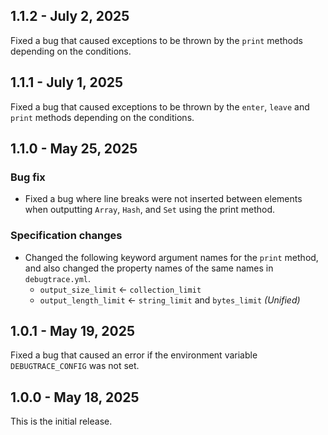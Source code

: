 ## 1.1.2 - July 2, 2025

Fixed a bug that caused exceptions to be thrown by the `print` methods depending on the conditions.

## 1.1.1 - July 1, 2025

Fixed a bug that caused exceptions to be thrown by the `enter`, `leave` and `print` methods depending on the conditions.

## 1.1.0 - May 25, 2025

### Bug fix

* Fixed a bug where line breaks were not inserted between elements when outputting `Array`, `Hash`, and `Set` using the print method.

### Specification changes

* Changed the following keyword argument names for the `print` method, and also changed the property names of the same names in `debugtrace.yml`.
    * `output_size_limit` ← `collection_limit`
    * `output_length_limit` ← `string_limit` and `bytes_limit` _(Unified)_

## 1.0.1 - May 19, 2025

Fixed a bug that caused an error if the environment variable `DEBUGTRACE_CONFIG` was not set.

## 1.0.0 - May 18, 2025

This is the initial release.
